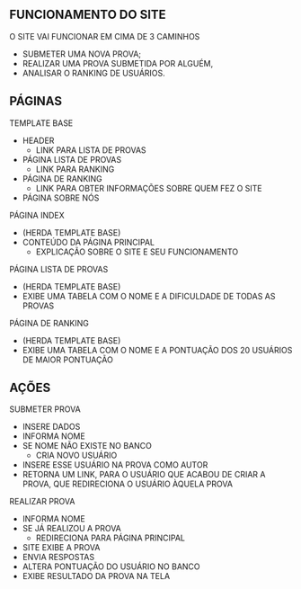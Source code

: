 ## FUNCIONAMENTO DO SITE

O SITE VAI FUNCIONAR EM CIMA DE 3 CAMINHOS

- SUBMETER UMA NOVA PROVA;
- REALIZAR UMA PROVA SUBMETIDA POR ALGUÉM,
- ANALISAR O RANKING DE USUÁRIOS.

## PÁGINAS

TEMPLATE BASE
- HEADER
  - LINK PARA LISTA DE PROVAS
- PÁGINA LISTA DE PROVAS
  - LINK PARA RANKING
- PÁGINA DE RANKING
  - LINK PARA OBTER INFORMAÇÕES SOBRE QUEM FEZ O SITE
- PÁGINA SOBRE NÓS
      
PÁGINA INDEX
- (HERDA TEMPLATE BASE)
- CONTEÚDO DA PÁGINA PRINCIPAL
  - EXPLICAÇÃO SOBRE O SITE E SEU FUNCIONAMENTO

PÁGINA LISTA DE PROVAS
- (HERDA TEMPLATE BASE)
- EXIBE UMA TABELA COM O NOME E A DIFICULDADE DE TODAS AS PROVAS

PÁGINA DE RANKING
- (HERDA TEMPLATE BASE)
- EXIBE UMA TABELA COM O NOME E A PONTUAÇÃO DOS 20 USUÁRIOS DE MAIOR PONTUAÇÃO

## AÇÕES

SUBMETER PROVA
- INSERE DADOS
- INFORMA NOME
- SE NOME NÃO EXISTE NO BANCO
  - CRIA NOVO USUÁRIO
- INSERE ESSE USUÁRIO NA PROVA COMO AUTOR
- RETORNA UM LINK, PARA O USUÁRIO QUE ACABOU DE CRIAR A PROVA, QUE REDIRECIONA O USUÁRIO ÀQUELA PROVA

REALIZAR PROVA
- INFORMA NOME
- SE JÁ REALIZOU A PROVA
  - REDIRECIONA PARA PÁGINA PRINCIPAL
- SITE EXIBE A PROVA
- ENVIA RESPOSTAS
- ALTERA PONTUAÇÃO DO USUÁRIO NO BANCO
- EXIBE RESULTADO DA PROVA NA TELA
